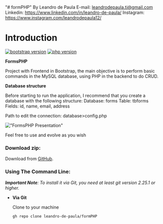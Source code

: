 "# formPHP" 
By Leandro de Paula
E-mail: leandrodepaula.ti@gmail.com
Linkedin: https://www.linkedin.com/in/leandro-de-paula/
Instagram: https://www.instagram.com/leandrodepaula12/

# Introduction
[![bootstrap version](https://img.shields.io/badge/bootstrap-vs%204.1.3-orange)](https://getbootstrap.com.br/) [![php version](https://img.shields.io/badge/php-vs%207.1.29-blue)](https://www.php.net/) 

**FormsPHP**

Project with Frontend in Bootstrap, the main objective is to perform basic commands in the MySQL database, using PHP in the backend to do CRUD.

**Database structure**

Before starting to run the application, I recommend that you create a database with the following structure:
Database: forms
Table: tbforms
Fields: id, name, email, address

Path to edit the connection:
database>config.php


!["FormsPHP Presentation"](https://github.com/leandro-de-paula/formPHP/blob/main/public/img/form.png "FormsPHP Presentation")

Feel free to use and evolve as you wish

### Download zip:

Download from [GitHub](https://github.com/leandro-de-paula/formPHP/archive/main.zip).

### Using The Command Line:

_**Important Note**: To install it via Git, you need at least git version 2.25.1 or higher._

- **Via Git**

    Clone to your machine

    ```bash
    gh repo clone leandro-de-paula/formPHP